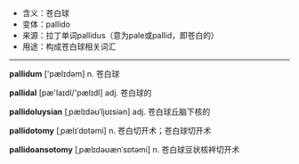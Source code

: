 - <span class="definition">含义：苍白球</span>
- <span class="definition">变体：pallido</span>
- <span class="definition">来源：拉丁单词pallidus（意为pale或pallid，即苍白的）</span>
- <span class="definition">用途：构成苍白球相关词汇</span>

---

<span class="vocabulary">**pallidum**</span> ['pælɪdəm] n. 苍白球

<span class="vocabulary">**pallidal**</span> [pæ'laɪdl/'pælɪdl] adj. 苍白球的

<span class="vocabulary">**pallidoluysian**</span> [ˌpælɪdəʊˈljʊɪsiən] adj. 苍白球丘脑下核的

<span class="vocabulary">**pallidotomy**</span> [ˌpælɪˈdɒtəmi] n. 苍白切开术；苍白球切开术

<span class="vocabulary">**pallidoansotomy**</span> [ˌpælɪdəʊænˈsɒtəmi] n. 苍白球豆状核袢切开术
